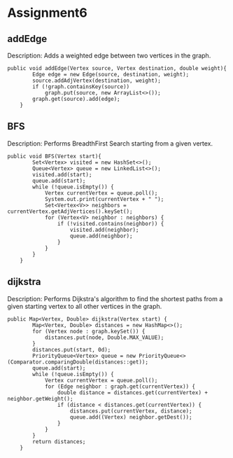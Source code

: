 # Assignment6
## addEdge
Description: Adds a weighted edge between two vertices in the graph.
```
public void addEdge(Vertex source, Vertex destination, double weight){
        Edge edge = new Edge(source, destination, weight);
        source.addAdjVertex(destination, weight);
        if (!graph.containsKey(source)) 
            graph.put(source, new ArrayList<>());
        graph.get(source).add(edge);
    }
```
## BFS
Description: Performs BreadthFirst Search starting from a given vertex.
```
public void BFS(Vertex start){
        Set<Vertex> visited = new HashSet<>();
        Queue<Vertex> queue = new LinkedList<>();
        visited.add(start);
        queue.add(start);
        while (!queue.isEmpty()) {
            Vertex currentVertex = queue.poll();
            System.out.print(currentVertex + " ");
            Set<Vertex<V>> neighbors = currentVertex.getAdjVertices().keySet();
            for (Vertex<V> neighbor : neighbors) {
                if (!visited.contains(neighbor)) {
                    visited.add(neighbor);
                    queue.add(neighbor);
                }
            }
        }
    }
```
## dijkstra
Description: Performs Dijkstra's algorithm to find the shortest paths from a given starting vertex to all other vertices in the graph.
```
public Map<Vertex, Double> dijkstra(Vertex start) {
        Map<Vertex, Double> distances = new HashMap<>();
        for (Vertex node : graph.keySet()) {
            distances.put(node, Double.MAX_VALUE);
        }
        distances.put(start, 0d);
        PriorityQueue<Vertex> queue = new PriorityQueue<>(Comparator.comparingDouble(distances::get));
        queue.add(start);
        while (!queue.isEmpty()) {
            Vertex currentVertex = queue.poll();
            for (Edge neighbor : graph.get(currentVertex)) {
                double distance = distances.get(currentVertex) + neighbor.getWeight();
                if (distance < distances.get(currentVertex)) {
                    distances.put(currentVertex, distance);
                    queue.add((Vertex) neighbor.getDest());
                }
            }
        }
        return distances;
    }
```
